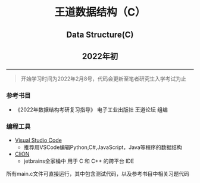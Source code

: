 # <p align ="center">王道数据结构（C）</p>
## <p align ="center">Data Structure(C)</p>
## <p align ="center">2022年初</p>

---


> 开始学习时间为2022年2月8号，代码会更新至笔者研究生入学考试为止

### 参考书目
- 《2022年数据结构考研复习指导》   电子工业出版社  王道论坛 组编

### 编程工具
- [Visual Studio Code](https://code.visualstudio.com/)
    - 推荐用VSCode编辑Python,C#,JavaScript，Java等程序的数据结构
- [CliON](https://www.jetbrains.com/clion/)
    - jetbrains全家桶中 用于 C 和 C++ 的跨平台 IDE 

所有main.c文件可直接运行，其中包含测试代码，以及参考书目中相关习题代码